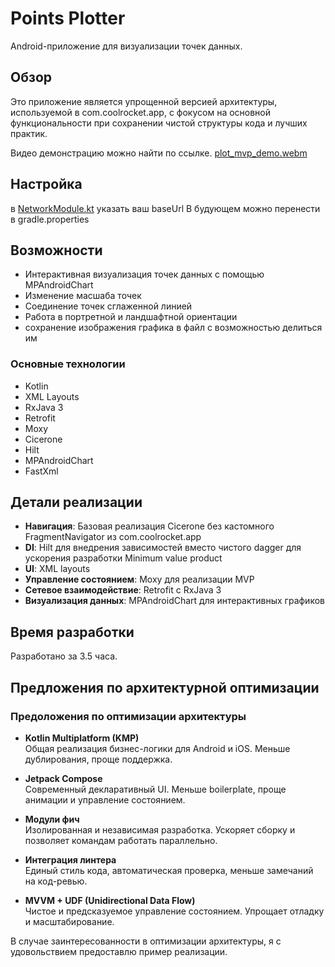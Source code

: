 # Points Plotter

Android-приложение для визуализации точек данных.

## Обзор

Это приложение является упрощенной версией архитектуры, используемой в com.coolrocket.app, с фокусом на основной функциональности при сохранении чистой структуры кода и лучших практик.

Видео демонстрацию можно найти по ссылке. </video>[plot_mvp_demo.webm](https://github.com/user-attachments/assets/41da11a9-afde-4bfd-9ae0-ec845eef8685)


## Настройка 

в [NetworkModule.kt](app/src/main/java/com/example/myapplication/di/NetworkModule.kt) указать ваш baseUrl
В будующем можно перенести в gradle.properties

## Возможности

- Интерактивная визуализация точек данных с помощью MPAndroidChart
- Изменение масшаба точек
- Соединение точек сглаженной линией
- Работа в портретной и ландшафтной ориентации
- сохранение изображения графика в файл с возможностью делиться им

### Основные технологии
- Kotlin
- XML Layouts
- RxJava 3
- Retrofit
- Moxy
- Cicerone
- Hilt
- MPAndroidChart
- FastXml

## Детали реализации

- **Навигация**: Базовая реализация Cicerone без кастомного FragmentNavigator из com.coolrocket.app
- **DI**: Hilt для внедрения зависимостей вместо чистого dagger для ускорения разработки Minimum value product
- **UI**: XML layouts
- **Управление состоянием**: Moxy для реализации MVP
- **Сетевое взаимодействие**: Retrofit с RxJava 3
- **Визуализация данных**: MPAndroidChart для интерактивных графиков

## Время разработки

Разработано за 3.5 часа.

## Предложения по архитектурной оптимизации

### Предоложения по оптимизации архитектуры

- **Kotlin Multiplatform (KMP)**  
  Общая реализация бизнес-логики для Android и iOS. Меньше дублирования, проще поддержка.

- **Jetpack Compose**  
  Современный декларативный UI. Меньше boilerplate, проще анимации и управление состоянием.

- **Модули фич**  
  Изолированная и независимая разработка. Ускоряет сборку и позволяет командам работать параллельно.

- **Интеграция линтера**  
  Единый стиль кода, автоматическая проверка, меньше замечаний на код-ревью.

- **MVVM + UDF (Unidirectional Data Flow)**  
  Чистое и предсказуемое управление состоянием. Упрощает отладку и масштабирование.

В случае заинтересованности в оптимизации архитектуры, я с удовольствием предоставлю пример реализации. 
